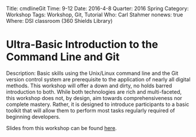 Title: cmdlineGit
Time: 9-12
Date: 2016-4-8
Quarter: 2016 Spring
Category: Workshop
Tags: Workshop, Git, Tutorial
Who: Carl Stahmer
nonews: true
Where: DSI classroom (360 Shields Library)

# Ultra-Basic Introduction to the Command Line and Git

Description: Basic skills using the Unix/Linux command line and the Git version control system are prerequisite to the application of
nearly all digital methods. This workshop will offer a down and dirty, no holds barred introduction to both.  While
both technologies are rich and multi-faceted, this workshop does not, by design, aim towards comprehensiveness nor
complete mastery. Rather, it is designed to introduce participants to a basic toolkit that will allow them to perform
most tasks regularly required of beginning developers. 

Slides from this workshop can be found [here](http://ds.lib.ucdavis.edu/2016/04/01/48-ultra-basic-introduction-to-the-command-line-and-git-2/).
